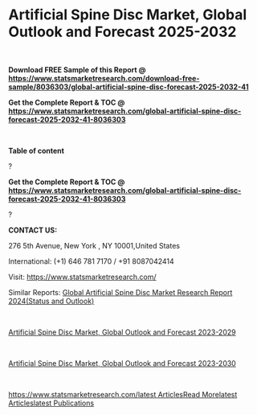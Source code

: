 <h1>Artificial Spine Disc Market, Global Outlook and Forecast 2025-2032</h1><br/><p><strong>Download FREE Sample of this Report @ <a href="https://www.statsmarketresearch.com/download-free-sample/8036303/global-artificial-spine-disc-forecast-2025-2032-41">https://www.statsmarketresearch.com/download-free-sample/8036303/global-artificial-spine-disc-forecast-2025-2032-41</a></strong></p>
 
 
 
 <div><b>Get the Complete Report & TOC @ <a href="https://www.statsmarketresearch.com/global-artificial-spine-disc-forecast-2025-2032-41-8036303">https://www.statsmarketresearch.com/global-artificial-spine-disc-forecast-2025-2032-41-8036303</a></b></div>
 
 
 
 <p><br />
 
 <b>Table of content</b></p>
 
 
 
 <p>? </p>
 
 
 
 <div><b>Get the Complete Report & TOC @ <a href="https://www.statsmarketresearch.com/global-artificial-spine-disc-forecast-2025-2032-41-8036303">https://www.statsmarketresearch.com/global-artificial-spine-disc-forecast-2025-2032-41-8036303</a></b></div>
 
 
 
 <p>? </p>
 
 
 
 <p><b>CONTACT US:</b><br />
 
 276 5th Avenue, New York , NY 10001,United States<br />
 
 International: (+1) 646 781 7170 / +91 8087042414<br />
 
 Visit: <a href="https://www.statsmarketresearch.com/">https://www.statsmarketresearch.com/</a><br />
 
 Similar Reports: <a href="https://www.statsmarketresearch.com/global-artificial-spine-disc-forecast-2025-2032-41-8036303">Global Artificial Spine Disc Market Research Report 2024(Status and Outlook)</a><br />
 
 <br />
 
 <a href="https://www.statsmarketresearch.com/global-artificial-spine-disc-forecast-2025-2032-41-8036303">Artificial Spine Disc Market, Global Outlook and Forecast 2023-2029</a><br />
 
 <br />
 
 <a href="https://www.statsmarketresearch.com/global-artificial-spine-disc-forecast-2025-2032-41-8036303">Artificial Spine Disc Market, Global Outlook and Forecast 2023-2030</a><br />
 
 <br />
 
 <a href="https://gyeongbokgung.com">https://www.statsmarketresearch.com/</a><a href="https://hallyeomaritime.com">latest Articles</a><a href="https://jingwansa.com">Read More</a><a href="https://nguoiviet.jp/">latest Articles</a><a href="https://www.intelmarketresearch.com/">latest Publications</a></p>